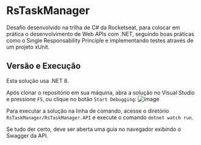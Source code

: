 # RsTaskManager
Desafio desenvolvido na trilha de C# da Rocketseat, para colocar em prática o desenvolvimento de Web APIs com .NET, seguindo boas práticas como o Single Responsability Principle e implementando testes através de um projeto xUnit.

## Versão e Execução
Esta solução usa .NET 8.

Após clonar o repositório em sua máquina, abra a solução no Visual Studio e pressione `F5`, ou clique no botão `Start Debugging`:
![image](https://github.com/Giovani-O/RsTaskManager/assets/50748653/c3778ecc-39dc-46f2-af9a-5cc6e1f6657c)

Para executar a solução na linha de comando, acesse o diretório `RsTaskManager/RsTaskManager.API` e execute o comando `dotnet watch run`.

Se tudo der certo, deve ser aberta uma guia no navegador exibindo o Swagger da API.
